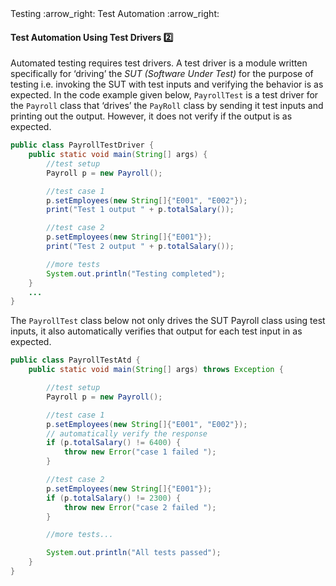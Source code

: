 <link rel="stylesheet" href="{{baseUrl}}/css/textbook.css">

<div class="website-content">

<div id="path">Testing :arrow_right: Test Automation :arrow_right:</div>

<div id="title">

#### Test Automation Using Test Drivers :two:

</div>

<div id="body">

Automated testing requires test drivers. A test driver is a module written specifically for ‘driving’ the _SUT (Software Under Test)_ for the purpose of testing i.e. invoking the SUT with test inputs and verifying the behavior is as expected. In the code example given below, `PayrollTest` is a test driver for the `Payroll` class that ‘drives’ the `PayRoll` class by sending it test inputs and printing out the output. However, it does not verify if the output is as expected.

```java
public class PayrollTestDriver {
    public static void main(String[] args) {
        //test setup
        Payroll p = new Payroll();

        //test case 1
        p.setEmployees(new String[]{"E001", "E002"});
        print("Test 1 output " + p.totalSalary());

        //test case 2
        p.setEmployees(new String[]{"E001"});
        print("Test 2 output " + p.totalSalary());

        //more tests
        System.out.println("Testing completed");
    }
    ...
}
```

The `PayrollTest` class below not only drives the SUT Payroll class using test inputs, it also automatically verifies that output for each test input in as expected.

```java
public class PayrollTestAtd {
    public static void main(String[] args) throws Exception {

        //test setup
        Payroll p = new Payroll();

        //test case 1
        p.setEmployees(new String[]{"E001", "E002"});
        // automatically verify the response
        if (p.totalSalary() != 6400) {
            throw new Error("case 1 failed ");
        }

        //test case 2
        p.setEmployees(new String[]{"E001"});
        if (p.totalSalary() != 2300) {
            throw new Error("case 2 failed ");
        }

        //more tests...

        System.out.println("All tests passed");
    }
}
```

</div>

<div id="extras">
<div>

</div>

